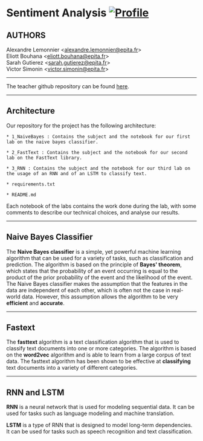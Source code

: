 # Sentiment Analysis [![Profile][title-img]][profile]

[title-img]:https://img.shields.io/badge/-SCIA--PRIME-red
[profile]:https://github.com/bictole

## AUTHORS
Alexandre Lemonnier \<alexandre.lemonnier@epita.fr\>\
Eliott Bouhana \<eliott.bouhana@epita.fr\> \
Sarah Gutierez \<sarah.gutierez@epita.fr\> \
Victor Simonin \<victor.simonin@epita.fr\>

---

The teacher github repository can be found [here](https://github.com/mvonwyl/epita/tree/master/NLP/2022).

---

## Architecture

Our repository for the project has the following architecture:

```
* 1_NaiveBayes : Contains the subject and the notebook for our first lab on the naive bayes classifier.

* 2_FastText : Contains the subject and the notebook for our second lab on the FastText library.

* 3_RNN : Contains the subject and the notebook for our third lab on the usage of an RNN and of an LSTM to classify text.

* requirements.txt

* README.md
```

Each notebook of the labs contains the work done during the lab, with some comments to  describe our technical choices, and analyse our results.

---

## Naive Bayes Classifier

The **Naive Bayes classifier** is a simple, yet powerful machine learning algorithm that can be used for a variety of tasks, such as classification and prediction. The algorithm is based on the principle of **Bayes' theorem**, which states that the probability of an event occurring is equal to the product of the prior probability of the event and the likelihood of the event. The Naive Bayes classifier makes the assumption that the features in the data are independent of each other, which is often not the case in real-world data. However, this assumption allows the algorithm to be very **efficient** and **accurate**.

---

## Fastext

The **fasttext** algorithm is a text classification algorithm that is used to classify text documents into one or more categories. The algorithm is based on the **word2vec** algorithm and is able to learn from a large corpus of text data. The fasttext algorithm has been shown to be effective at **classifying** text documents into a variety of different categories.

---

## RNN and LSTM


**RNN** is a neural network that is used for modeling sequential data. It can be used for tasks such as language modeling and machine translation.

**LSTM** is a type of RNN that is designed to model long-term dependencies. It can be used for tasks such as speech recognition and text classification.
